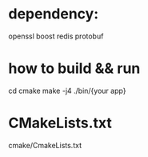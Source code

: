 # dependency:
openssl
boost
redis
protobuf

# how to build && run
cd cmake
make -j4 
./bin/{your app}

# CMakeLists.txt
cmake/CmakeLists.txt
